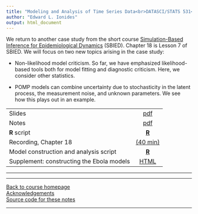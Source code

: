 ```yaml
---
title: "Modeling and Analysis of Time Series Data<br>DATASCI/STATS 531<br>Chapter 18: A case study of ebola: Model criticism and forecasting"
author: "Edward L. Ionides"
output: html_document
---
```


We return to another case study from the short course [Simulation-Based Inference for Epidemiological Dynamics](https://kingaa.github.io/sbied/) (SBIED). Chapter 18 is Lesson 7 of SBIED. 
We will focus on two new topics arising in the case study:

* Non-likelihood model criticism. So far, we have emphasized likelihood-based tools both for model fitting and diagnostic criticism. Here, we consider other statistics.

* POMP models can combine uncertainty due to stochasticity in the latent process, the measurement noise, and unknown parameters. We see how this plays out in an example.

|  ||
|:-------------|:--------------:|
| Slides   | [pdf](https://kingaa.github.io/sbied/ebola/slides.pdf) |
| Notes    | [pdf](https://kingaa.github.io/sbied/measles/notes.pdf) |
| **R** script   | [**R**](https://kingaa.github.io/sbied/measles/main.R) |
| Recording, Chapter 18   |  [(40 min)](https://www.youtube.com/playlist?list=PLluGwj6FGt2QuMxA6ZM4MGAMqE3r022Dd) |
| Model construction and analysis script | [**R**](https://kingaa.github.io/sbied/ebola/codes.R) |
| Supplement: constructing the Ebola models  | [HTML](https://kingaa.github.io/sbied/ebola/model.html) |
----------------------

<!--
| Annotated slides  | | [pdf](slides-annotated.pdf) |
-->

----------------------

[Back to course homepage](../index.html)  
[Acknowledgements](../acknowledge.html)  
[Source code for these notes](http://github.com/kingaa/sbied/tree/master/ebola)


----------------------
